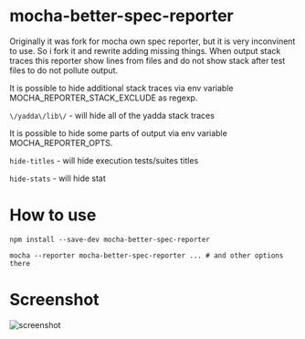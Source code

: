 mocha-better-spec-reporter
==========================

Originally it was fork for mocha own spec reporter, but it is very inconvinent to use.
So i fork it and rewrite adding missing things.
When output stack traces this reporter show lines from files and do not show stack after test files to do not pollute output.

It is possible to hide additional stack traces via env variable MOCHA_REPORTER_STACK_EXCLUDE as regexp.

`\/yadda\/lib\/` - will hide all of the yadda stack traces

It is possible to hide some parts of output via env variable MOCHA_REPORTER_OPTS.

`hide-titles` - will hide execution tests/suites titles

`hide-stats` - will hide stat


How to use
=======

```
npm install --save-dev mocha-better-spec-reporter
```

```
mocha --reporter mocha-better-spec-reporter ... # and other options there
```

Screenshot
==========
![screenshot](https://cloud.githubusercontent.com/assets/334851/4676893/a6951042-55e0-11e4-812d-04fe09241d6a.png)
